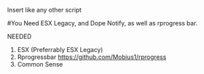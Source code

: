 Insert like any other script


#You Need ESX Legacy, and Dope Notify, as well as rprogress bar.

NEEDED

1. ESX (Preferrably ESX Legacy)
2. Rprogressbar https://github.com/Mobius1/rprogress
3. Common Sense
